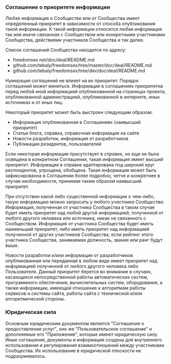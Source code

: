 ### Соглашение о приоритете информации

Любая информация о Сообществе или от Сообщества имеет определенный приоритет в зависимости от способа опубликования такой информации. К такой информации относится любая информация так или иначе связанная с Сообществом или конкретными участниками Сообщества, действиями участников Сообщества и так далее.

Список соглашений Сообщества находится по адресу:
- freedomsex.net/doc/deal/README.md 
- github.com/tebaly/freedomsex/tree/master/doc/deal/README.md
- github.com/tebaly/freedomsex/tree/dev/doc/deal/README.md

Нумерация соглашений не влияет на их приоритет. Порядок соглашений может меняться. Информация в соглашениях приоритетна перед любой иной информацией опубликованной на страницах проекта, опубликованной администрацией, опубликованной в интернете, иных источниках и от иных лиц.

Некоторый приоритет может быть выстроен следующим образом:
- Информация опубликованная в Соглашениях (наивысший приоритет)
- Статьи блога, справка, справочная информация на сайте
- Новости разработки, информация от разработчиков
- Публикации резидентов, пользователей

Если некоторая информация присутствует в _справке_, но еще не была освящена в конкретном Соглашении, такая информация имеет _высший приоритет_. Информация в справке адаптирована под широкий круг респондентов, упрощена, обобщена. Такая информация может быть зафиксированна в Соглашении более подробно, четче и конкретнее в случае необходимости, принимая таким образом наивысший приоритет.

При отсутствии какой либо существенной информации о чем-либо, такую информацию можно запросить у любого _участника Сообщества_. Информация, полученная от участника Сообщества в таком случае будет иметь приоритет над любой другой информацией, полученной от любого другого человека или источника, никак не связанного с Сообществом. Информация от участника Сообщества будет иметь наименьший приоритет, либо иметь приоритет над информацией полученной от других участников Сообщества, если рейтинг этого участника Сообщества, занимаемая должность, звание или ранг будут выше.

Новости разработки и/или информация от разработчиков опубликованная или переданная в любом виде имеет приоритет над информацией полученной от любого другого человека либо Пользователя. Данный приоритет берется во внимание в случаях, касающихся непосредственной работы автоматических систем, программного обеспечения, вычислительных систем, оборудования, а также информации, имеющей отношение к алгоритмам работы сервисов и системы сайта, работы сайта с технической и/или алгоритмической стороны.

### Юридическая сила
Основным юридическим документом является "Соглашение о предоставлении услуг", оно же "Пользовательское соглашение" и дополняемые его "Приложения", которые имеют юридическую силу. Иные соглашения, документы и информация созданы для внутреннего использования и регулирования взаимоотношений между участниками Сообщества. Их использование в юридической плоскости не подразумевалось.
